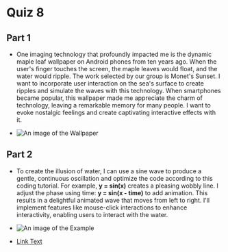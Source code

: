 # Quiz 8 
## Part 1

- One imaging technology that profoundly impacted me is the dynamic maple leaf wallpaper on Android phones from ten years ago. When the user's finger touches the screen, the maple leaves would float, and the water would ripple. The work selected by our group is Monet's Sunset. I want to incorporate user interaction on the sea's surface to create ripples and simulate the waves with this technology. When smartphones became popular, this wallpaper made me appreciate the charm of technology, leaving a remarkable memory for many people. I want to evoke nostalgic feelings and create captivating interactive effects with it.

- ![An image of the Wallpaper]([file:///Users/renmeining/Desktop/Wallpaper.png](https://www.google.com/imgres?imgurl=https%3A%2F%2Fwww.wallpapertip.com%2Fwmimgs%2F38-385924_live-water-wallpaper-download.png&tbnid=uRISrel7iGjLrM&vet=10CAQQxiAoA2oXChMIoK-hoM7RgQMVAAAAAB0AAAAAEA4..i&imgrefurl=https%3A%2F%2Fwww.wallpapertip.com%2Ffr%2FhJoowT%2F&docid=MfnDGup1zgnXnM&w=320&h=480&itg=1&q=samsung%20maple%20leaf%20live%20wallpaper&ved=0CAQQxiAoA2oXChMIoK-hoM7RgQMVAAAAAB0AAAAAEA4))

## Part 2
- To create the illusion of water, I can use a sine wave to produce a gentle, continuous oscillation and optimize the code according to this coding tutorial. For example, **y = sin(x)** creates a pleasing wobbly line. I adjust the phase using time: **y = sin(x - time)** to add animation. This results in a delightful animated wave that moves from left to right. I'll implement features like mouse-click interactions to enhance interactivity, enabling users to interact with the water.

- ![An image of the Example](readmeImages/Coding_Example.png)
- [Link Text](https://slembcke.github.io/WaterWaves)
